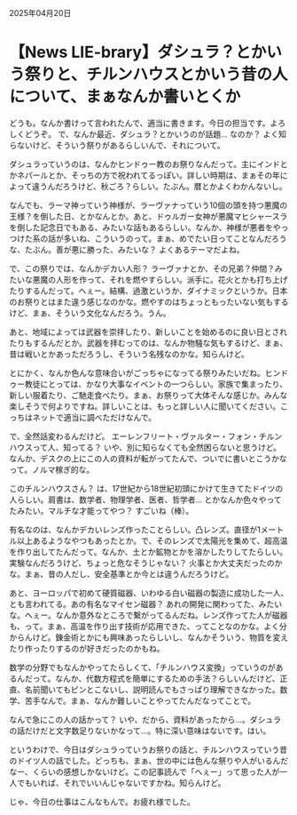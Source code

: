2025年04月20日

# 【News LIE-brary】ダシュラ？とかいう祭りと、チルンハウスとかいう昔の人について、まぁなんか書いとくか

どうも。なんか書けって言われたんで、適当に書きます。今日の担当です。よろしくどうぞ。
で、なんか最近、ダシュラ？とかいうのが話題… なのか？ よく知らないけど、そういう祭りがあるらしいんで、それについて。

ダシュラっていうのは、なんかヒンドゥー教のお祭りなんだって。主にインドとかネパールとか、そっちの方で祝われてるっぽい。詳しい時期は、まぁその年によって違うんだろうけど、秋ごろ？らしい。たぶん。暦とかよくわかんないし。

なんでも、ラーマ神っていう神様が、ラーヴァナっていう10個の頭を持つ悪魔の王様？を倒した日、とかなんとか。あと、ドゥルガー女神が悪魔マヒシャースラを倒した記念日でもある、みたいな話もあるらしい。なんか、神様が悪者をやっつけた系の話が多いね、こういうのって。まぁ、めでたい日ってことなんだろうな、たぶん。善が悪に勝った、みたいな？ よくあるテーマだよね。

で、この祭りでは、なんかデカい人形？ ラーヴァナとか、その兄弟？仲間？みたいな悪魔の人形を作って、それを燃やすらしい。派手に。花火とかも打ち上げたりするんだって。へぇー。結構、過激というか、ダイナミックというか。日本のお祭りとはまた違う感じなのかな。燃やすのはちょっともったいない気もするけど、まぁ、そういう文化なんだろう。うん。

あと、地域によっては武器を崇拝したり、新しいことを始めるのに良い日とされたりもするんだとか。武器を拝むってのは、なんか物騒な気もするけど、まぁ、昔は戦いとかあっただろうし、そういう名残なのかな。知らんけど。

とにかく、なんか色んな意味合いがごっちゃになってる祭りみたいだね。ヒンドゥー教徒にとっては、かなり大事なイベントの一つらしい。家族で集まったり、新しい服着たり、ご馳走食べたり。まぁ、お祭りって大体そんな感じか。みんな楽しそうで何よりですね。詳しいことは、もっと詳しい人に聞いてください。こっちはネットで適当に調べただけなんで。

で、全然話変わるんだけど。
エーレンフリート・ヴァルター・フォン・チルンハウスって人、知ってる？
いや、別に知らなくても全然困らないと思うけど。なんか、デスクの上にこの人の資料が転がってたんで、ついでに書いとこうかなって。ノルマ稼ぎ的な。

このチルンハウスさん？ は、17世紀から18世紀初頭にかけて生きてたドイツの人らしい。肩書は、数学者、物理学者、医者、哲学者… とかなんか色々やってたみたい。マルチな才能ってやつ？ すごいね（棒）。

有名なのは、なんかデカいレンズ作ったことらしい。凸レンズ。直径が1メートル以上あるようなやつもあったとか。で、そのレンズで太陽光を集めて、超高温を作り出してたんだって。なんか、土とか鉱物とかを溶かしたりしてたらしい。実験なんだろうけど、ちょっと危なそうじゃない？ 火事とか大丈夫だったのかな。まぁ、昔の人だし、安全基準とか今とは違うんだろうけど。

あと、ヨーロッパで初めて硬質磁器、いわゆる白い磁器の製造に成功した一人、とも言われてる。あの有名なマイセン磁器？ あれの開発に関わってた、みたいな。へぇー。なんか意外なところで繋がってるんだね。レンズ作ってた人が磁器も、って。まぁ、高温を作り出す技術が応用できた、ってことなのかな。よく分からんけど。錬金術とかにも興味あったらしいし、なんかそういう、物質を変えたり作ったりするのが好きだったのかもね。

数学の分野でもなんかやってたらしくて、「チルンハウス変換」っていうのがあるんだって。なんか、代数方程式を簡単にするための手法？らしいんだけど、正直、名前聞いてもピンとこないし、説明読んでもさっぱり理解できなかった。数学、苦手なんで。まぁ、なんか難しいことやってたんだなってことで。

なんで急にこの人の話かって？ いや、だから、資料があったから…。ダシュラの話だけだと文字数足りないかなって…。特に深い意味はないです。はい。

というわけで、今日はダシュラっていうお祭りの話と、チルンハウスっていう昔のドイツ人の話でした。どっちも、まぁ、世の中には色んな祭りや人がいるんだなー、くらいの感想しかないけど。この記事読んで「へぇー」って思った人が一人でもいれば、それでいいんじゃないですかね。知らんけど。

じゃ、今日の仕事はこんなもんで。お疲れ様でした。